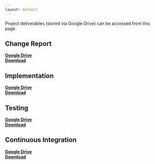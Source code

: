 ```yaml
---
layout: default
---
```


Project deliverables (stored via Google Drive) can be accessed from this page.

## Change Report
[**Google Drive**](https://docs.google.com/document/d/1i0zZub9QotpVxmlcrJl-zhqGzzTzQsiuSHyOOqXhY-g/edit)
<br/>
[**Download**](/documents/ChangeRep)

## Implementation
[**Google Drive**](https://docs.google.com/document/d/1y7cwjHtndht1yQBhhCZmkNDXYBE3A8FwambVBrbPKKw/edit)
<br/>
[**Download**](/documents/Impl2)

## Testing
[**Google Drive**](https://docs.google.com/document/d/1iv9WPMhjQH75GvafJrqbjwX7J3f-JDs0qCFF6DjlWHw/edit)
<br/>
[**Download**]()

## Continuous Integration
[**Google Drive**](https://docs.google.com/document/d/1Y79Izq5G4ahNrDP3nOtWzc7nCvIf0UZsI8wIu2vz83w/edit)
<br/>
[**Download**](/documents/ContInt)